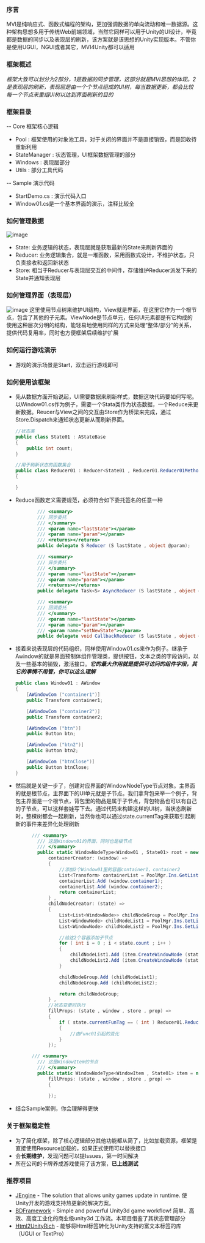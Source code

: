 ### 序言
MVI是纯响应式、函数式编程的架构，更加强调数据的单向流动和唯一数据源。这种架构思想多用于传统Web前端领域，当然它同样可以用于Unity的UI设计，毕竟都是数据的同步以及表现层的刷新，该方案就是该思想的Unity实现版本。不管你是使用UGUI，NGUI或者其它，MVI4Unity都可以适用



### 框架概述

*框架大致可以划分为2部分，1是数据的同步管理，这部分就是MVI思想的体现。2是表现层的刷新，表现层是由一个个节点组成的UI树，每当数据更新，都会比较每一个节点来重组UI树以达到界面刷新的目的*



### 框架目录

-- Core 框架核心逻辑
  * Pool : 框架使用的对象池工具，对于关闭的界面并不是直接销毁，而是回收待重新利用
  * StateManager : 状态管理，UI框架数据管理的部分
  * Windows : 表现层部分
  * Utils : 部分工具代码

-- Sample 演示代码

  * StartDemo.cs : 演示代码入口
  * Window01.cs是一个基本界面的演示，注释比较全



### 如何管理数据

![image](https://user-images.githubusercontent.com/38308449/222396422-2055b233-e8a1-4e2a-8834-3e436f1ed7e7.png)
* State: 业务逻辑的状态，表现层就是获取最新的State来刷新界面的
* Reducer: 业务逻辑集合，就是一堆函数，采用函数式设计，不维护状态，只负责接收和返回新状态
* Store: 相当于Reducer与表现层交互的中间件，存储维护Reducer派发下来的State并通知表现层



### 如何管理界面（表现层）

![image](https://user-images.githubusercontent.com/38308449/222775679-ec4bca4b-ab88-4b30-93fa-22e3df8d79f5.png)
这里使用节点树来维护UI结构，View就是界面，在这里它作为一个根节点，包含了其他的子元素。ViewNode是节点单元，任何UI元素都是有它构成的
使用这种层次分明的结构，能轻易地使用同样的方式来处理“整体/部分”的关系，提供代码复用率，同时也方便框架后续维护扩展



### 如何运行游戏演示

* 游戏的演示场景是Start，双击运行游戏即可



### 如何使用该框架

* 先从数据方面开始说起，UI需要数据来刷新样式，数据这块代码要如何写呢。以Window01.cs作为例子，需要一个Stata类作为状态数据，一个Reduce来更新数据。Reucer与View之间的交互由Store作为桥梁来完成，通过Store.Dispatch来通知状态更新从而刷新界面。

  ```c#
  //状态类
  public class State01 : AStateBase
  {
      public int count;
  }
  
  //用于刷新状态的函数集合
  public class Reducer01 : Reducer<State01 , Reducer01.Reducer01MethodType>
  {
  
  }
  ```

  

* Reduce函数定义需要规范，必须符合如下委托签名的任意一种

  ```c#
          /// <summary>
          /// 同步委托
          /// </summary>
          /// <param name="lastState"></param>
          /// <param name="param"></param>
          /// <returns></returns>
          public delegate S Reducer (S lastState , object @param);
  
          /// <summary>
          /// 异步委托
          /// </summary>
          /// <param name="lastState"></param>
          /// <param name="param"></param>
          /// <returns></returns>
          public delegate Task<S> AsyncReducer (S lastState , object @param);
  
          /// <summary>
          /// 回调委托
          /// </summary>
          /// <param name="lastState"></param>
          /// <param name="param"></param>
          /// <param name="setNewState"></param>
          public delegate void CallbackReducer (S lastState , object @param , Action<S> setNewState);
  ```

  

* 接着来说表现层的代码组织，同样使用Window01.cs来作为例子。继承于Awindow的就是界面预制体组件管理类，提供按钮，文本之类的字段访问，以及一些基本的销毁，激活接口。***它的最大作用就是提供可访问的组件字段，其它的事情不用管，你可以这么理解***

  ```c#
  public class Window01 : AWindow
  {
      [AWindowCom ("container1")]
      public Transform container1;
  
      [AWindowCom ("container2")]
      public Transform container2;
  
      [AWindowCom ("btn")]
      public Button btn;
  
      [AWindowCom ("btn2")]
      public Button btn2;
  
      [AWindowCom ("btnClose")]
      public Button btnClose;
  }
  ```

  

* 然后就是关键一步了，创建对应界面的WindowNodeType节点对象。主界面的就是根节点，主界面下的UI单元就是子节点。我们拿背包来举一个例子，背包主界面是一个根节点，背包里的物品是属于子节点，背包物品也可以有自己的子节点，可以这样套娃写下去。通过代码来构建这样的UI树，当状态刷新时，整棵树都会一起刷新，当然你也可以通过state.currentTag来获取引起刷新的事件来差异化处理刷新

  ```c#
  		/// <summary>
          /// 这是Windown01的界面，同时也是根节点
          /// </summary>
          public static WindowNodeType<Window01 , State01> root = new WindowNodeType<Window01 , State01> ("Windown01" ,
              containerCreator: (window) =>
              {
                  //添加2个Window01里的容器container1，container2
                  List<Transform> containerList = PoolMgr.Ins.GetList<Transform> ().Pop ();
                  containerList.Add (window.container1);
                  containerList.Add (window.container2);
                  return containerList;
              } ,
              childNodeCreator: (state) =>
              {
                  List<List<WindowNode>> childNodeGroup = PoolMgr.Ins.GetList<List<WindowNode>> ().Pop ();
                  List<WindowNode> childNodeList1 = PoolMgr.Ins.GetList<WindowNode> ().Pop ();
                  List<WindowNode> childNodeList2 = PoolMgr.Ins.GetList<WindowNode> ().Pop ();
  
                  //给这2个容器添加子节点
                  for ( int i = 0 ; i < state.count ; i++ )
                  {
                      childNodeList1.Add (item.CreateWindowNode (state));
                      childNodeList2.Add (item.CreateWindowNode (state));
                  }
  
                  childNodeGroup.Add (childNodeList1);
                  childNodeGroup.Add (childNodeList2);
  
                  return childNodeGroup;
              } ,
              //状态变更时执行
              fillProps: (state , window , store , prop) =>
              {
                  if ( state.currentFunTag == ( int ) Reducer01.Reducer01MethodType.Func01 ) 
                  {
                      //由Func01引起的变化
                  }
              });
  
   		/// <summary>
          /// 这是WindowItem的节点
          /// </summary>
          public static WindowNodeType<WindowItem , State01> item = new WindowNodeType<WindowItem , State01> ("WindownItem" ,
              fillProps: (state , window , store , prop) =>
              {
                  
              });
  ```

  

* 结合Sample案例，你会理解得更快

  

### 关于框架稳定性

* 为了简化框架，除了核心逻辑部分其他功能都从简了，比如加载资源，框架是直接使用Resource加载的，如果正式使用可以替换接口
* 会**长期维护**，发现问题可以提Issues，第一时间解决
* 所在公司的卡牌养成游戏使用了该方案，**已上线测试**



### 推荐项目
  - [JEngine](https://github.com/JasonXuDeveloper/JEngine) - The solution that allows unity games update in runtime. 使Unity开发的游戏支持热更新的解决方案。
  - [BDFramework](https://github.com/yimengfan/BDFramework.Core) - Simple and powerful Unity3d game workflow! 简单、高效、高度工业化的商业级unity3d 工作流。本项目借鉴了其状态管理部分
  - [Html2UnityRich](https://github.com/Wilson403/Html2UnityRich) - 能够将Html标签转化为Unity支持的富文本标签的库（UGUI or TextPro）
